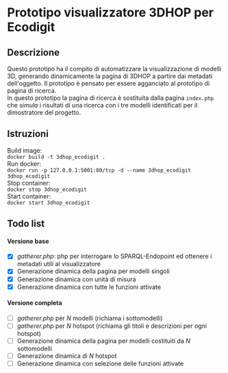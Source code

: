 # Prototipo visualizzatore 3DHOP per Ecodigit
## Descrizione
Questo prototipo ha il compito di automatizzare la visualizzazione di modelli 3D, generando dinamicamente la pagina di 3DHOP a partire dai metadati dell'oggetto. Il prototipo è pensato per essere agganciato al prototipo di pagina di ricerca.  
In questo prototipo la pagina di ricerca è sostituita dalla pagina `index.php` che *simula* i risultati di una ricerca con i tre modelli identificati per il dimostratore del progetto.  


## Istruzioni
Build image:  
`docker build -t 3dhop_ecodigit .`  
Run docker:  
`docker run -p 127.0.0.1:5001:80/tcp -d --name 3dhop_ecodigit 3dhop_ecodigit`  
Stop container:  
`docker stop 3dhop_ecodigit`  
Start container:  
`docker start 3dhop_ecodigit`  

## Todo list
#### Versione base
 - [X] *gatherer.php*: php per interrogare lo SPARQL-Endopoint ed ottenere i metadati utili al visualizzatore
 - [x] Generazione dinamica della pagina per modelli singoli
 - [x] Generazione dinamica con unità di misura
 - [x] Generazione dinamica con tutte le funzioni attivate
#### Versione completa 
 - [ ] *gatherer.php* per *N* modelli (richiama i sottomodelli)
- [ ] *gatherer.php* per *N* hotspot (richiama gli titoli e descrizioni per ogni hotspot)
 - [ ] Generazione dinamica della pagina per modelli costituiti da *N* sottomodelli
 - [ ] Generazione dinamica di *N* hotspot
 - [ ] Generazione dinamica con selezione delle funzioni attivate
